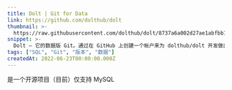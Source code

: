 ```yaml
---
title: Dolt | Git for Data
link: https://github.com/dolthub/dolt
thumbnail: >-
  https://raw.githubusercontent.com/dolthub/dolt/8737a6a002d27ae1abfbb1d02b4d26f3aec183d0/docs/Dolt-Logo%403x.svg
snippet: >-
  Dolt – 它的数据版 Git。通过在 GitHub 上创建一个帐户来为 dolthub/dolt 开发做出贡献。
tags: ["SQL", "Git", "版本", "数据"]
createdAt: 2022-06-23T00:00:00.000Z
---
```

是一个开源项目（目前）仅支持 MySQL